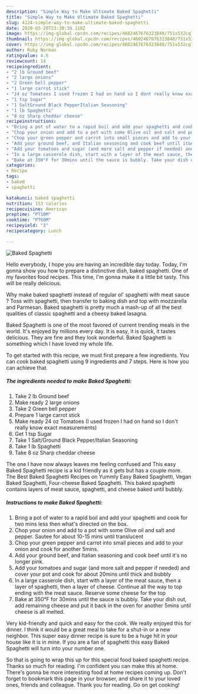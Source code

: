 ```yaml
---
description: "Simple Way to Make Ultimate Baked Spaghetti"
title: "Simple Way to Make Ultimate Baked Spaghetti"
slug: 4124-simple-way-to-make-ultimate-baked-spaghetti
date: 2020-05-20T23:30:38.118Z
image: https://img-global.cpcdn.com/recipes/4602467676323840/751x532cq70/baked-spaghetti-recipe-main-photo.jpg
thumbnail: https://img-global.cpcdn.com/recipes/4602467676323840/751x532cq70/baked-spaghetti-recipe-main-photo.jpg
cover: https://img-global.cpcdn.com/recipes/4602467676323840/751x532cq70/baked-spaghetti-recipe-main-photo.jpg
author: Ruby Norman
ratingvalue: 4.6
reviewcount: 14
recipeingredient:
- "2 lb Ground beef"
- "2 large onions"
- "2 Green bell pepper"
- "1 large carrot stick"
- "24 oz Tomatoes I used frozen I had on hand so I dont really know exact measurements"
- "1 tsp Sugar"
- "1 SaltGround Black PepperItalian Seasoning"
- "1 lb Spaghetti"
- "8 oz Sharp cheddar cheese"
recipeinstructions:
- "Bring a pot of water to a rapid boil and add your spaghetti and cook for two mins less then what&#39;s directed on the box."
- "Chop your onion and add to a pot with some Olive oil and salt and pepper.  Sautee for about 10-15 mins until translucent"
- "Chop your green pepper and carrot into small pieces and add to your onion and cook for another 5mins."
- "Add your ground beef, and Italian seasoning and cook beef until it&#39;s no longer pink."
- "Add your tomatoes and sugar (and more salt and pepper if needed) and cover your pot and cook for about 20mins until thick and bubbly"
- "In a large casserole dish, start with a layer of the meat sauce, then a layer of spaghetti, then a layer of cheese. Continue all the way to top ending with the meat sauce. Reserve some cheese for the top"
- "Bake at 350°F for 30mins until the sauce is bubbly. Take your dish out, add remaining cheese and put it back in the oven for another 5mins until cheese is all melted."
categories:
- Recipe
tags:
- baked
- spaghetti

katakunci: baked spaghetti 
nutrition: 153 calories
recipecuisine: American
preptime: "PT10M"
cooktime: "PT60M"
recipeyield: "3"
recipecategory: Lunch

---
```



![Baked Spaghetti](https://img-global.cpcdn.com/recipes/4602467676323840/751x532cq70/baked-spaghetti-recipe-main-photo.jpg)

Hello everybody, I hope you are having an incredible day today. Today, I'm gonna show you how to prepare a distinctive dish, baked spaghetti. One of my favorites food recipes. This time, I'm gonna make it a little bit tasty. This will be really delicious.

Why make baked spaghetti instead of regular ol&#39; spaghetti with meat sauce ? Toss with spaghetti, then transfer to baking dish and top with mozzarella and Parmesan. Baked spaghetti is pretty much a mash-up of all the best qualities of classic spaghetti and a cheesy baked lasagna.

Baked Spaghetti is one of the most favored of current trending meals in the world. It's enjoyed by millions every day. It is easy, it is quick, it tastes delicious. They are fine and they look wonderful. Baked Spaghetti is something which I have loved my whole life.


To get started with this recipe, we must first prepare a few ingredients. You can cook baked spaghetti using 9 ingredients and 7 steps. Here is how you can achieve that.

<!--inarticleads1-->

##### The ingredients needed to make Baked Spaghetti:

1. Take 2 lb Ground beef
1. Make ready 2 large onions
1. Take 2 Green bell pepper
1. Prepare 1 large carrot stick
1. Make ready 24 oz Tomatoes (I used frozen I had on hand so I don&#39;t really know exact measurements)
1. Get 1 tsp Sugar
1. Take 1 Salt/Ground Black Pepper/Italian Seasoning
1. Take 1 lb Spaghetti
1. Take 8 oz Sharp cheddar cheese


The one I have now always leaves me feeling confused and This easy Baked Spaghetti recipe is a kid friendly as it gets but has a couple more. The Best Baked Spaghetti Recipes on Yummly Easy Baked Spaghetti, Vegan Baked Spaghetti, Four-cheese Baked Spaghetti. This baked spaghetti contains layers of meat sauce, spaghetti, and cheese baked until bubbly. 

<!--inarticleads2-->

##### Instructions to make Baked Spaghetti:

1. Bring a pot of water to a rapid boil and add your spaghetti and cook for two mins less then what&#39;s directed on the box.
1. Chop your onion and add to a pot with some Olive oil and salt and pepper.  Sautee for about 10-15 mins until translucent
1. Chop your green pepper and carrot into small pieces and add to your onion and cook for another 5mins.
1. Add your ground beef, and Italian seasoning and cook beef until it&#39;s no longer pink.
1. Add your tomatoes and sugar (and more salt and pepper if needed) and cover your pot and cook for about 20mins until thick and bubbly
1. In a large casserole dish, start with a layer of the meat sauce, then a layer of spaghetti, then a layer of cheese. Continue all the way to top ending with the meat sauce. Reserve some cheese for the top
1. Bake at 350°F for 30mins until the sauce is bubbly. Take your dish out, add remaining cheese and put it back in the oven for another 5mins until cheese is all melted.


Very kid-friendly and quick and easy for the cook. We really enjoyed this for dinner. I think it would be a great meal to take for a shut-in or a new neighbor. This super easy dinner recipe is sure to be a huge hit in your house like it is in mine. If you are a fan of spaghetti this easy Baked Spaghetti will turn into your number one. 

So that is going to wrap this up for this special food baked spaghetti recipe. Thanks so much for reading. I'm confident you can make this at home. There's gonna be more interesting food at home recipes coming up. Don't forget to bookmark this page in your browser, and share it to your loved ones, friends and colleague. Thank you for reading. Go on get cooking!

